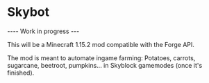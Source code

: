 # Skybot

---- Work in progress --- 

This will be a Minecraft 1.15.2 mod compatible with the Forge API.

The mod is meant to automate ingame farming: Potatoes, carrots, sugarcane, beetroot, pumpkins... in Skyblock gamemodes (once it's finished).
